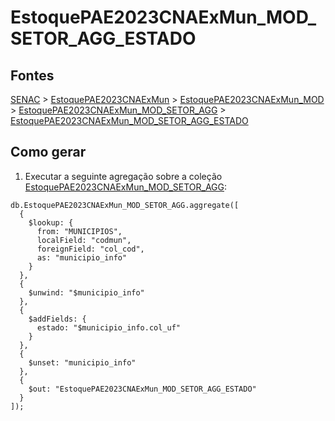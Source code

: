 # EstoquePAE2023CNAExMun_MOD_SETOR_AGG_ESTADO

## Fontes 

[SENAC](../../SENAC.md) > [EstoquePAE2023CNAExMun](../raizes/EstoquePAE2023CNAExMun.md) > [EstoquePAE2023CNAExMun_MOD](../intermediarias/EstoquePAE2023CNAExMun_MOD.md) > [EstoquePAE2023CNAExMun_MOD_SETOR_AGG](../intermediarias/EstoquePAE2023CNAExMun_MOD_SETOR_AGG.md) > [EstoquePAE2023CNAExMun_MOD_SETOR_AGG_ESTADO](./EstoquePAE2023CNAExMun_MOD_SETOR_AGG_ESTADO.md)

## Como gerar

1. Executar a seguinte agregação sobre a coleção [EstoquePAE2023CNAExMun_MOD_SETOR_AGG](../intermediarias/EstoquePAE2023CNAExMun_MOD_SETOR_AGG.md):

```
db.EstoquePAE2023CNAExMun_MOD_SETOR_AGG.aggregate([
  {
    $lookup: {
      from: "MUNICIPIOS",
      localField: "codmun",
      foreignField: "col_cod",
      as: "municipio_info"
    }
  },
  {
    $unwind: "$municipio_info"
  },
  {
    $addFields: {
      estado: "$municipio_info.col_uf"
    }
  },
  {
    $unset: "municipio_info"
  },
  {
    $out: "EstoquePAE2023CNAExMun_MOD_SETOR_AGG_ESTADO"
  }
]);
```